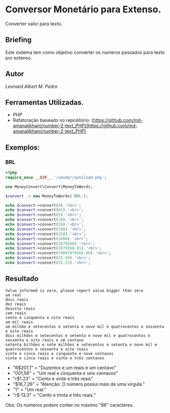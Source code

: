 # Conversor Monetário para Extenso.

Converter valor para texto.

## Briefing
Este sistema tem como objetivo converter os numeros passados para texto por extenso.

## Autor
_Leonard Albert M. Pedro_

## Ferramentas Utilizadas.
 * _PHP_
 * Rafatoração baseado no repośitório: [https://github.com/md-amanalikhani/number-2-text_PHP](https://github.com/md-amanalikhani/number-2-text_PHP)


## Exemplos:
### BRL
```php
<?php
require_once __DIR__.'/vendor/autoload.php';

use MoneyConvert\Convert\MoneyToWords;

$convert  = new MoneyToWords('BRL');

echo $convert->convert(0).'<br>';
echo $convert->convert(01).'<br>';
echo $convert->convert(2).'<br>';
echo $convert->convert(10).'<br>';
echo $convert->convert(18).'<br>';
echo $convert->convert(100).'<br>';
echo $convert->convert(158).'<br>';
echo $convert->convert(1000).'<br>';
echo $convert->convert(1879568).'<br>';
echo $convert->convert(2879568.01).'<br>';
echo $convert->convert(70007879568.00).'<br>';
echo $convert->convert(25.59).'<br>';
echo $convert->convert(25.23).'<br>';
```
## Resultado
```
Value informed is zero, please report value bigger than zero
um real  
dois reais  
dez reais  
dezoito reais  
cem reais  
cento e cinquenta e oito reais  
um mil reais  
um milhão e setecentos e setenta e nove mil e quatrocentos e sessenta e oito reais  
dois milhões e setecentos e setenta e nove mil e quatrocentos e sessenta e oito reais e um centavo
setenta bilhões e sete milhões e setecentos e setenta e nove mil e quatrocentos e sessenta e oito reais  
vinte e cinco reais e cinquenta e nove centavos
vinte e cinco reais e vinte e três centavos
```
 * "R$201,1"  = "Duzentos e um reais e um centavo"
 * "001,56"   = "Um real e cinquenta e seis centavos"
 * "r$1.23"   = "Cento e vinte e três reais"
 * "$16,7,26" = "Atenção: O número possui mais de uma virgula."
 * "1" = "Um real."
 * "r$ 13.3" = "Cento e trinta e três reais."

Obs: Os números podem conter no máximo "66" caracteres.
